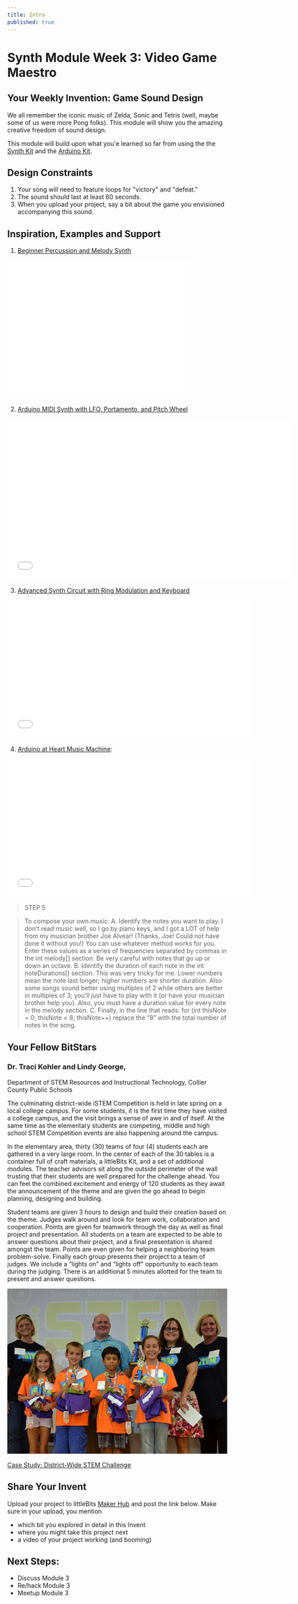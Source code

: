 ```yaml
---
title: Intro
published: true
---
```


# Synth Module Week 3: Video Game Maestro

## Your Weekly Invention: Game Sound Design
We all remember the iconic music of Zelda, Sonic and Tetris (well, maybe some of us were more Pong folks). This module will show you the amazing creative freedom of sound design. 

This module will build upon what you'e learned so far from using the 
the [Synth Kit](http://littlebits.cc/kits/synth-kit) and the [Arduino Kit](http://littlebits.cc/kits/arduino-coding-kit). 

## Design Constraints
1. Your song will need to feature loops for "victory" and "defeat."
2. The sound should last at least 60 seconds. 
3. When you upload your project, say a bit about the game you envisioned accompanying this sound.  

## Inspiration, Examples and Support

1. [Beginner Percussion and Melody Synth](http://www.instructables.com/id/Beginner-Percussion-and-Melody-Synth/)
<iframe width="420" height="315" src="//www.youtube.com/embed/VetxUft4gE4" frameborder="0" allowfullscreen></iframe>

2. [Arduino MIDI Synth with LFO, Portamento, and Pitch Wheel](http://littlebits.cc/projects/arduino-midi-synth-with-lfo-portamento-and-pitch-wheel)
<iframe width="653" height="367" src="//www.youtube.com/embed/7EXh6XY0Fgk" frameborder="0" allowfullscreen></iframe>

3. [Advanced Synth Circuit with Ring Modulation and Keyboard](http://littlebits.cc/projects/ring-modulation)

<iframe width="560" height="315" src="//www.youtube.com/embed/3yz6iNC-xrA" frameborder="0" allowfullscreen></iframe>

4. [Arduino at Heart Music Machine](http://littlebits.cc/projects/arduino-at-heart-music-machine):

<iframe width="560" height="315" src="//www.youtube.com/embed/Cg3JyWSR_dE" frameborder="0" allowfullscreen></iframe>

>STEP 5

>To compose your own music: 
A. Identify the notes you want to play. I don’t read music well, so I go by piano keys, and I got a LOT of help from my musician brother Joe Alvear! (Thanks, Joe! Could not have done it without you!) You can use whatever method works for you. Enter these values as a series of frequencies separated by commas in the int melody[] section. Be very careful with notes that go up or down an octave. 
B. Identify the duration of each note in the int noteDurations[] section. This was very tricky for me. Lower numbers mean the note last longer; higher numbers are shorter duration. Also some songs sound better using multiples of 2 while others are better in multiples of 3; you’ll just have to play with it (or have your musician brother help you). Also, you must have a duration value for every note in the melody section. 
C. Finally, in the line that reads: 
for (int thisNote = 0; thisNote < 8; thisNote++) 
replace the “8” with the total number of notes in the song.


## Your Fellow BitStars
### Dr. Traci Kohler and Lindy George, 
Department of STEM Resources and Instructional Technology, Collier County Public Schools

The culminating district-wide iSTEM Competition is held in late spring on a local college campus. For some students, it is the first time they have visited a college campus, and the visit brings a sense of awe in and of itself. At the same time as the elementary students are competing, middle and high school STEM Competition events are also happening around the campus.

In the elementary area, thirty (30) teams of four (4) students each are gathered in a very large room. In the center of each of the 30 tables is a container full of craft materials, a littleBits Kit, and a set of additional modules. The teacher advisors sit along the outside perimeter of the wall trusting that their students are well prepared for the challenge ahead. You can feel the combined excitement and energy of 120 students as they await the announcement of the theme and are given the go ahead to begin planning, designing and building.

Student teams are given 3 hours to design and build their creation based on the theme. Judges walk around and look for team work, collaboration and cooperation. Points are given for teamwork through the day as well as final project and presentation. All students on a team are expected to be able to answer questions about their project, and a final presentation is shared amongst the team. Points are even given for helping a neighboring team problem-solve. Finally each group presents their project to a team of judges. We include a “lights on” and “lights off” opportunity to each team during the judging. There is an additional 5 minutes allotted for the team to present and answer questions.

![](/Images/istem.jpg)

[Case Study: District-Wide STEM Challenge](http://littlebits.cc/education-case-study-district-wide-stem-challenge)

## Share Your Invent 
Upload your project to littleBits [Maker Hub](http://littlebits.cc/projects) and post the link below. Make sure in your upload, you mention
- which bit you explored in detail in this Invent
- where you might take this project next
- a video of your project working (and booming)

## Next Steps:
- Discuss Module 3
- Re/hack Module 3
- Meetup Module 3